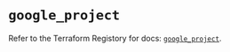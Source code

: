 # `google_project`

Refer to the Terraform Registory for docs: [`google_project`](https://registry.terraform.io/providers/hashicorp/google-beta/4.72.0/docs/resources/google_project).
